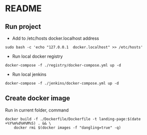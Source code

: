 # README

## Run project

- Add to /etc/hosts docker.localhost address
```
sudo bash -c 'echo "127.0.0.1  docker.localhost" >> /etc/hosts'
```

- Run local docker registry
```
docker-compose -f ./registry/docker-compose.yml up -d
```

- Run local jenkins
```
docker-compose -f ./jenkins/docker-compose.yml up -d
```

## Create docker image

Run in current folder, command

```
docker build -f ./Dockerfile/Dockerfile -t landing-page:$(date +%Y%m%d%H%M%S) . && \
    docker rmi $(docker images -f "dangling=true" -q)
```

